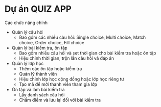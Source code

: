 # Dự án QUIZ APP 

Các chức năng chính
- Quản lý câu hỏi
  + Bao gồm các nhiều câu hỏi: Single choice, Multi choice, Match choice, Order choice, Fill choice
- Quản lý bài kiểm tra, ôn tập
  + Bao gồm nhiều câu hỏi và set thời gian cho bài kiểm tra hoặc ôn tập
  + Hiệu chỉnh thời gian, trộn lẫn câu hỏi và đáp án
- Quản lý lớp học
  + Thêm các ôn tập hoặc kiểm tra
  + Quản lý thành viên
  + Hiệu chỉnh lớp học cộng đồng hoặc lớp học riêng tư
  + Tạo mã để mời thanh viên tham gia lớp
- Ôn tập và làm bài kiểm tra
  + Lấy danh sách câu hỏi
  + Chấm điểm và lưu lại đối với bài kiểm tra
